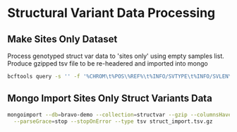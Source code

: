# Structural Variant Data Processing

## Make Sites Only Dataset
Process genotyped struct var data to 'sites only' using empty samples list.
Produce gzipped tsv file to be re-headered and imported into mongo

```sh
bcftools query -s '' -f '%CHROM\t%POS\%REF%\t%INFO/SVTYPE\t%INFO/SVLEN\n' | gzip - > struct_var.tgz
```

## Mongo Import Sites Only Struct Variants Data

```sh
mongoimport --db=bravo-demo --collection=structvar --gzip --columnsHaveTypes --headerline \
  --parseGrace=stop --stopOnError --type tsv struct_import.tsv.gz
```
